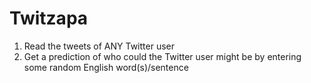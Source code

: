 # Twitzapa

1. Read the tweets of ANY Twitter user
2. Get a prediction of who could the Twitter user might be by entering some random English word(s)/sentence
